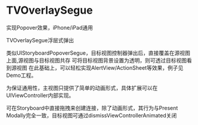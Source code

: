 # TVOverlaySegue

实现Popover效果，iPhone/iPad通用

TVOverlaySegue浮层式弹出

类似UIStoryboardPopoverSegue，目标视图控制器弹出后，直接覆盖在源视图上面,源视图与目标视图共存
可将目标视图背景设置为透明，则可透过目标视图看到源视图
在此基础上，可以轻松实现AlertView/ActionSheet等效果，例子见Demo工程。

为保证通用性，主视图只提供了简单的动画形式，具体扩展可以在UIViewController内部实现。

可在Storyboard中直接拖拽来创建连接，除了动画形式，其行为与Present Modally完全一致，目标视图可通过dismissViewControllerAnimated关闭

